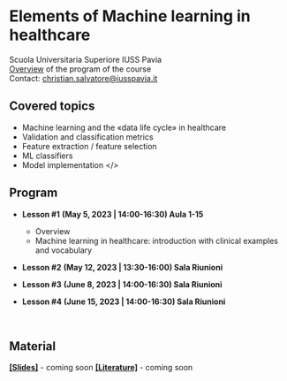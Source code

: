 # Elements of Machine learning in healthcare
Scuola Universitaria Superiore IUSS Pavia
<br>
[Overview](https://github.com/christiansalvatore/elements-ml-in-healthcare-iusspavia/blob/main/L0a__overview.pdf) of the program of the course
<br>
Contact: christian.salvatore@iusspavia.it

## Covered topics
* Machine learning and the «data life cycle» in healthcare
* Validation and classification metrics
* Feature extraction / feature selection
* ML classifiers
* Model implementation </>

## Program
* __Lesson #1__ __(May 5, 2023 \| 14:00-16:30) **Aula 1-15**__ <br>
	* Overview
	* Machine learning in healthcare: introduction with clinical examples and vocabulary
* __Lesson #2__ __(May 12, 2023 \| 13:30-16:00) **Sala Riunioni**__ <br>
	
* __Lesson #3__ __(June 8, 2023 \| 14:00-16:30) **Sala Riunioni**__ <br>

* __Lesson #4__ __(June 15, 2023 \| 14:00-16:30) **Sala Riunioni**__ <br>

<br>

## Material
[__[Slides]__]() - coming soon
[__[Literature]__]() - coming soon
